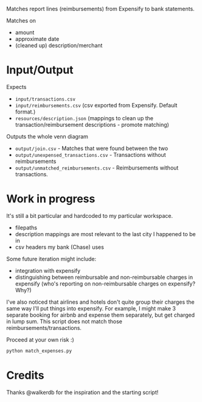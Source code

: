 
Matches report lines (reimbursements) from Expensify to bank statements.

Matches on
* amount
* approximate date
* (cleaned up) description/merchant

# Input/Output
Expects
* `input/transactions.csv`
* `input/reimbursements.csv` (csv exported from Expensify. Default format.)
* `resources/description.json` (mappings to clean up the transaction/reimbursement descriptions - promote matching)

Outputs the whole venn diagram
* `output/join.csv` - Matches that were found between the two
* `output/unexpensed_transactions.csv` - Transactions without reimbursements
* `output/unmatched_reimbursements.csv` - Reimbursements without transactions.

# Work in progress
It's still a bit particular and hardcoded to my particular workspace.
* filepaths
* description mappings are most relevant to the last city I happened to be in
* csv headers my bank (Chase) uses

Some future iteration might include:
* integration with expensify
* distinguishing between reimbursable and non-reimbursable charges in expensify (who's reporting on non-reimbursable charges on expensify? Why?)

I've also noticed that airlines and hotels don't quite group their charges the same way I'll put things into expensify. For example, I might make 3 separate booking for airbnb and expense them separately, but get charged in lump sum. This script does not match those reimbursements/transactions.

Proceed at your own risk :)

```bash
python match_expenses.py
```

# Credits
Thanks @walkerdb for the inspiration and the starting script!

